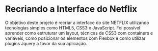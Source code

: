 # Recriando a Interface do Netflix

O objetivo deste projeto é recriar a interface do site NETFLIX utilizando tecnologias simples como HTML5, CSS3 e JavaScript. 
Foi possível aprender como estruturar um layout, técnicas de CSS3 com containers e variáveis, como posicionar os elementos 
com Flexbox e como utilizar plugins Jquery a favor da sua aplicação.  
